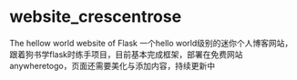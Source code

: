 # website_crescentrose
The hellow world website of Flask
一个hello world级别的迷你个人博客网站，跟着狗书学flask时练手项目，目前基本完成框架，部署在免费网站anywheretogo，页面还需要美化与添加内容，持续更新中
